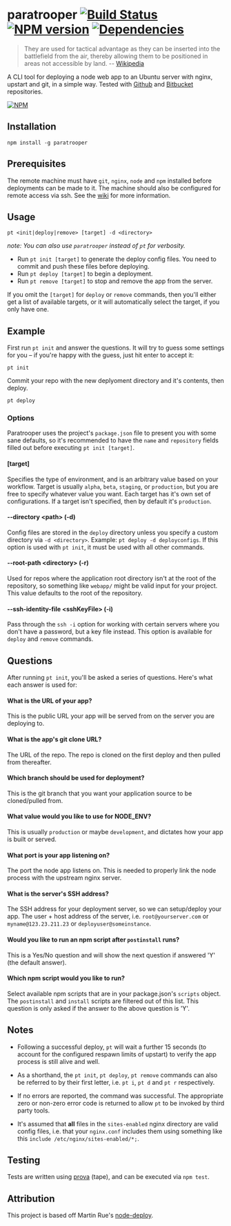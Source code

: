 # paratrooper [![Build Status][1]][2] [![NPM version][5]][6] [![Dependencies][7]][8]

> They are used for tactical advantage as they can be inserted into the battlefield from the air, 
> thereby allowing them to be positioned in areas not accessible by land. -- [Wikipedia][4]

A CLI tool for deploying a node web app to an Ubuntu server with nginx, upstart and git, in a simple way.
Tested with [Github][github] and [Bitbucket][bitbucket] repositories.

[![NPM](https://nodei.co/npm/paratrooper.png?downloads=true&stars=true)](https://nodei.co/npm/paratrooper/)


## Installation

```
npm install -g paratrooper
```


## Prerequisites

The remote machine must have `git`, `nginx`, `node` and `npm` installed before deployments can be made to it.
The machine should also be configured for remote access via ssh. See the [wiki][wiki] for more information.


## Usage

```no-highlight
pt <init|deploy|remove> [target] -d <directory>
```

_note: You can also use `paratrooper` instead of `pt` for verbosity._

* Run `pt init [target]` to generate the deploy config files. You need to commit and push these files before deploying.
* Run `pt deploy [target]` to begin a deployment.
* Run `pt remove [target]` to stop and remove the app from the server.

If you omit the `[target]` for `deploy` or `remove` commands, then you'll either get a list of
available targets, or it will automatically select the target, if you only have one.


## Example

First run `pt init` and answer the questions. It will try to guess some settings for you – if you're happy with the guess, just hit enter to accept it:

```no-highlight
pt init
```

Commit your repo with the new deplyoment directory and it's contents, then deploy.

```no-highlight
pt deploy
```


### Options

Paratrooper uses the project's `package.json` file to present you with some sane defaults, so it's recommended to
have the `name` and `repository` fields filled out before executing `pt init [target]`.

#### [target]

Specifies the type of environment, and is an arbitrary value based on your workflow. Target is usually `alpha`, `beta`, `staging`, or `production`,
but you are free to specify whatever value you want. Each target has it's own set of configurations. If a target isn't specified, then by default it's `production`.

#### --directory &lt;path&gt; (-d)

Config files are stored in the `deploy` directory unless you specify a custom directory via `-d <directory>`. Example: `pt deploy -d deployconfigs`.
If this option is used with `pt init`, it must be used with all other commands.

#### --root-path &lt;directory&gt; (-r)

Used for repos where the application root directory isn't at the root of the repository, so something like `webapp/` might be valid input for your project.
This value defaults to the root of the repository.

#### --ssh-identity-file &lt;sshKeyFile&gt; (-i)

Pass through the `ssh -i` option for working with certain servers where you don't have a password, but a key file instead.
This option is available for `deploy` and `remove` commands.

## Questions

After running `pt init`, you'll be asked a series of questions. Here's what each answer is used for:

#### What is the URL of your app?

This is the public URL your app will be served from on the server you are deploying to.

#### What is the app's git clone URL?

The URL of the repo. The repo is cloned on the first deploy and then pulled from thereafter.

#### Which branch should be used for deployment?

This is the git branch that you want your application source to be cloned/pulled from.

#### What value would you like to use for NODE_ENV?

This is usually `production` or maybe `development`, and dictates how your app is built or served.

#### What port is your app listening on?

The port the node app listens on. This is needed to properly link the node process
with the upstream nginx server.

#### What is the server's SSH address?

The SSH address for your deployment server, so we can setup/deploy your app.
The user + host address of the server, i.e. `root@yourserver.com` or `myname@123.23.211.23` or `deployuser@someinstance`.

#### Would you like to run an npm script after `postinstall` runs?

This is a Yes/No question and will show the next question if answered 'Y' (the default answer).

#### Which npm script would you like to run?

Select available npm scripts that are in your package.json's `scripts` object. The
`postinstall` and `install` scripts are filtered out of this list. This question is only asked
if the answer to the above question is 'Y'.

## Notes
- Following a successful deploy, `pt` will wait a further 15 seconds (to account for the configured respawn limits of upstart) to verify the app process is still alive and well.

- As a shorthand, the `pt init`, `pt deploy`, `pt remove` commands can also be referred to by their first letter, i.e. `pt i`, `pt d` and `pt r` respectively.

- If no errors are reported, the command was successful. The appropriate zero or non-zero error code is returned to allow `pt` to be invoked by third party tools.

- It's assumed that **all** files in the `sites-enabled` nginx directory are valid config files, i.e. that your `nginx.conf` includes them using something like this `include /etc/nginx/sites-enabled/*;`.

## Testing

Tests are written using [prova] (tape), and can be executed via `npm test`.

## Attribution

This project is based off Martin Rue's [node-deploy][3].

[1]: https://travis-ci.org/knownasilya/paratrooper.svg?branch=master
[2]: https://travis-ci.org/knownasilya/paratrooper
[3]: https://github.com/martinrue/node-deploy
[4]: http://en.wikipedia.org/wiki/Paratrooper
[5]: https://badge.fury.io/js/paratrooper.svg
[6]: http://badge.fury.io/js/paratrooper
[7]: https://david-dm.org/knownasilya/paratrooper.svg
[8]: https://david-dm.org/knownasilya/paratrooper
[github]: https://github.com
[bitbucket]: https://bitbucket.org
[wiki]: https://github.com/knownasilya/paratrooper/wiki
[prova]: https://github.com/azer/prova
